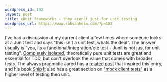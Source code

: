 ```yaml
--- 
wordpress_id: 102
layout: post
title: xUnit frameworks - they aren't just for unit testing
wordpress_url: https://www.robsanheim.com/?p=102
---
```

I've had a discussion at my current client a few times where someone looks at a Junit test and says "this isn't a unit test, whats the deal".  The answer usually is "yea, its a functional/integration/etc test - Junit is not just for unit testing".  <a href="https://www.artima.com/weblogs/viewpost.jsp?thread=126923">Completely isolated</a>, theoretically pure unit tests are great and essential for TDD, but don't overlook the value that comes with broader tests.  The always pragmatic Jared has a <a href="https://www.jaredrichardson.net/blog/2005/07/24#junit-isnt-unit">related post</a> that inspired this entry, and his book <a href="https://www.pragmaticprogrammer.com/titles/prj/">Ship It</a> also has a great section on  <a href="https://www.jaredrichardson.net/blog/2005/06/20/">"mock client tests"</a> as a higher level of testing then unit.
